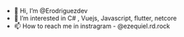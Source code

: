 - 👋 Hi, I’m @Erodriguezdev
- 👀 I’m interested in  C# , Vuejs, Javascript, flutter, netcore
- 📫 How to reach me in instragram - @ezequiel.rd.rock
